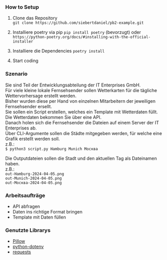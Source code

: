 ### How to Setup

1. Clone das Repository \
`git clone https://github.com/siebertdaniel/pb2-example.git` 

2. Installiere poetry via pip
`pip install poetry` (bevorzugt)
oder
`https://python-poetry.org/docs/#installing-with-the-official-installer`

3. Installiere die Dependencies 
`poetry install` 

4. Start coding 

### Szenario
Sie sind Teil der Entwicklungsabteilung der IT Enterprises GmbH.\
Für viele kleine lokale Fernsehsender sollen Wetterkarten für die tägliche Wettervorhersage erstellt werden.\
Bisher wurden diese per Hand von einzelnen Mitarbeitern der jeweiligen Fernsehsender ersellt. \
Sie sollen ein Script erstellen, welches ein Template mit Wetterdaten füllt. Die Wetterdaten bekommen Sie über eine API.\
Danach holen sich die Fernsehsender die Dateien auf einem Server der IT Enterprises ab. \
Über CLI-Argumente sollen die Städte mitgegeben werden, für welche eine Grafik erstellt werden soll.\
z.B.: \
`$ python3 script.py Hamburg Munich Москва`

Die Outputdateien sollen die Stadt und den aktuellen Tag als Dateinamen haben. \
z.B.: \
`out-Hamburg-2024-04-05.png` \
`out-Munich-2024-04-05.png` \
`out-Москва-2024-04-05.png`

### Arbeitsaufträge
- API abfragen
- Daten ins richtige Format bringen
- Template mit Daten füllen

### Genutzte Librarys
- [Pillow](https://pypi.org/project/pillow/)
- [python-dotenv](https://pypi.org/project/python-dotenv/)
- [requests](https://pypi.org/project/requests/)